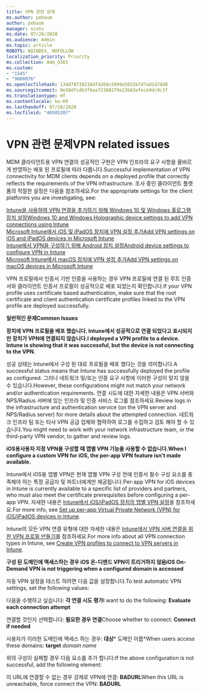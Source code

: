 ```yaml
---
title: VPN 관련 문제
ms.author: pebaum
author: pebaum
manager: scotv
ms.date: 07/28/2020
ms.audience: Admin
ms.topic: article
ROBOTS: NOINDEX, NOFOLLOW
localization_priority: Priority
ms.collection: Adm_O365
ms.custom:
- "1545"
- "9000076"
ms.openlocfilehash: 134d78f30216dfd268c5999a5032b7d7ad1d7dd8
ms.sourcegitcommit: 0e50dfcdb3f6aa72368279e23b83efecb9dc9c3f
ms.translationtype: HT
ms.contentlocale: ko-KR
ms.lasthandoff: 07/28/2020
ms.locfileid: "46505207"
---
```

# <a name="vpn-related-issues"></a><span data-ttu-id="a8a42-102">VPN 관련 문제</span><span class="sxs-lookup"><span data-stu-id="a8a42-102">VPN related issues</span></span>

<span data-ttu-id="a8a42-103">MDM 클라이언트용 VPN 연결의 성공적인 구현은 VPN 인프라의 요구 사항을 올바르게 반영하는 배포 된 프로필에 따라 다릅니다.</span><span class="sxs-lookup"><span data-stu-id="a8a42-103">Successful implementation of VPN connectivity for MDM clients depends on a deployed profile that correctly reflects the requirements of the VPN infrastructure.</span></span> <span data-ttu-id="a8a42-104">조사 중인 클라이언트 플랫폼의 적절한 설정은 다음을 참조하세요.</span><span class="sxs-lookup"><span data-stu-id="a8a42-104">For the appropriate settings for the client platforms you are investigating, see:</span></span> 

[<span data-ttu-id="a8a42-105">Intune을 사용하여 VPN 연결을 추가하기 위해 Windows 10 및 Windows 홀로그램 장치 설정</span><span class="sxs-lookup"><span data-stu-id="a8a42-105">Windows 10 and Windows Holographic device settings to add VPN connections using Intune</span></span>](https://docs.microsoft.com/intune/vpn-settings-windows-10)  
[<span data-ttu-id="a8a42-106">Microsoft Intune에서 iOS 및 iPadOS 장치에 VPN 설정 추가</span><span class="sxs-lookup"><span data-stu-id="a8a42-106">Add VPN settings on iOS and iPadOS devices in Microsoft Intune</span></span>](https://docs.microsoft.com/intune/vpn-settings-ios)  
[<span data-ttu-id="a8a42-107">Intune에서 VPN을 구성하기 위해 Android 장치 설정</span><span class="sxs-lookup"><span data-stu-id="a8a42-107">Android device settings to configure VPN in Intune</span></span>](https://docs.microsoft.com/intune/vpn-settings-android)  
[<span data-ttu-id="a8a42-108">Microsoft Intune에서 macOS 장치에 VPN 설정 추가</span><span class="sxs-lookup"><span data-stu-id="a8a42-108">Add VPN settings on macOS devices in Microsoft Intune</span></span>](https://docs.microsoft.com/mem/intune/configuration/vpn-settings-macos)

<span data-ttu-id="a8a42-109">VPN 프로필에서 인증서 기반 인증을 사용하는 경우 VPN 프로필에 연결 된 루트 인증서와 클라이언트 인증서 프로필이 성공적으로 배포 되었는지 확인합니다.</span><span class="sxs-lookup"><span data-stu-id="a8a42-109">If your VPN profile uses certificate based authentication, make sure that the root certificate and client authentication certificate profiles linked to the VPN profile are deployed successfully.</span></span>

<span data-ttu-id="a8a42-110">**일반적인 문제**</span><span class="sxs-lookup"><span data-stu-id="a8a42-110">**Common Issues**</span></span>

<span data-ttu-id="a8a42-111">**장치에 VPN 프로필을 배포 했습니다. Intune에서 성공적으로 연결 되었다고 표시되지만 장치가 VPN에 연결되지 않습니다.**</span><span class="sxs-lookup"><span data-stu-id="a8a42-111">**I deployed a VPN profile to a device. Intune is showing that it was successful, but the device is not connecting to the VPN.**</span></span>

<span data-ttu-id="a8a42-112">성공 상태는 Intune에서 구성 된 대로 프로필을 배포 했다는 것을 의미합니다.</span><span class="sxs-lookup"><span data-stu-id="a8a42-112">A successful status means that Intune has successfully deployed the profile as configured.</span></span> <span data-ttu-id="a8a42-113">그러나 네트워크 및/또는 인증 요구 사항에 이러한 구성이 맞지 않을 수 있습니다.</span><span class="sxs-lookup"><span data-stu-id="a8a42-113">However, these configurations might not match your network and/or authentication requirements.</span></span> <span data-ttu-id="a8a42-114">연결 시도에 대한 자세한 내용은 VPN 서버와 NPS/Radius 서버에 있는 인프라 및 인증 서비스 로그를 참조하세요.</span><span class="sxs-lookup"><span data-stu-id="a8a42-114">Review logs in the infrastructure and authentication service (on the VPN server and NPS/Radius server) for more details about the attempted connection.</span></span> <span data-ttu-id="a8a42-115">네트워크 인프라 팀 또는 타사 VPN 공급 업체와 협력하여 로그를 수집하고 검토 해야 할 수 있습니다.</span><span class="sxs-lookup"><span data-stu-id="a8a42-115">You might need to work with your network infrastructure team, or the third-party VPN vendor, to gather and review logs.</span></span>

<span data-ttu-id="a8a42-116">**iOS용사용자 지정 VPN을 구성할 때 앱별 VPN 기능을 사용할 수 없습니다.**</span><span class="sxs-lookup"><span data-stu-id="a8a42-116">**When I configure a custom VPN for iOS, the per-app VPN feature isn't made available.**</span></span>

<span data-ttu-id="a8a42-117">Intune에서 iOS용 앱별 VPN은 현재 앱별 VPN 구성 전에 인증서 필수 구성 요소를 충족해야 하는 특정 공급자 및 파트너에게만 제공됩니다.</span><span class="sxs-lookup"><span data-stu-id="a8a42-117">Per-app VPN for iOS devices in Intune is currently available to a specific list of providers and partners, who must also meet the certificate prerequisites before configuring a per-app VPN.</span></span> <span data-ttu-id="a8a42-118">자세한 내용은 [Intune에서 iOS/iPadOS 장치의 앱별 VPN 설정](https://docs.microsoft.com/intune/vpn-setting-configure-per-app)을 참조하세요.</span><span class="sxs-lookup"><span data-stu-id="a8a42-118">For more info, see [Set up per-app Virtual Private Network (VPN) for iOS/iPadOS devices in Intune](https://docs.microsoft.com/intune/vpn-setting-configure-per-app).</span></span> 

<span data-ttu-id="a8a42-119">Intune의 모든 VPN 연결 유형에 대한 자세한 내용은 [Intune에서 VPN 서버 연결을 위한 VPN 프로필 만들기](https://docs.microsoft.com/intune/vpn-settings-configure)를 참조하세요.</span><span class="sxs-lookup"><span data-stu-id="a8a42-119">For more info about all VPN connection types in Intune, see [Create VPN profiles to connect to VPN servers in Intune](https://docs.microsoft.com/intune/vpn-settings-configure).</span></span>  

<span data-ttu-id="a8a42-120">**구성 된 도메인에 액세스하는 경우 iOS 온-디맨드 VPN이 트리거하지 않음**</span><span class="sxs-lookup"><span data-stu-id="a8a42-120">**iOS On-Demand VPN is not triggering when a configured domain is accessed**</span></span>

<span data-ttu-id="a8a42-121">자동 VPN 설정을 테스트 하려면 다음 값을 설정합니다.</span><span class="sxs-lookup"><span data-stu-id="a8a42-121">To test automatic VPN settings, set the following values:</span></span>

<span data-ttu-id="a8a42-122">다음을 수행하고 싶습니다: **각 연결 시도 평가**</span><span class="sxs-lookup"><span data-stu-id="a8a42-122">I want to do the following: **Evaluate each connection attempt**</span></span> 

<span data-ttu-id="a8a42-123">연결할 것인지 선택합니다: **필요한 경우 연결**</span><span class="sxs-lookup"><span data-stu-id="a8a42-123">Choose whether to connect: **Connect if needed**</span></span>

<span data-ttu-id="a8a42-124">사용자가 이러한 도메인에 액세스 하는 경우: **대상**\* 도메인 이름\*</span><span class="sxs-lookup"><span data-stu-id="a8a42-124">When users access these domains: **target** *domain name*</span></span>

<span data-ttu-id="a8a42-125">위의 구성이 실패할 경우 다음 요소를 추가 합니다:</span><span class="sxs-lookup"><span data-stu-id="a8a42-125">If the above configuration is not successful, add the following element:</span></span>

<span data-ttu-id="a8a42-126">이 URL에 연결할 수 없는 경우 강제로 VPN에 연결: **BADURL**</span><span class="sxs-lookup"><span data-stu-id="a8a42-126">When this URL is unreachable, force connect the VPN: **BADURL**</span></span>